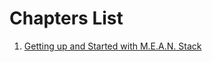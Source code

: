# Chapters List

1. [Getting up and Started with M.E.A.N. Stack](1-getting-up-and-started-with-mean-stack.md)
